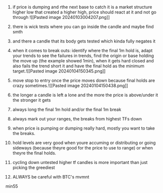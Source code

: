 1) if price is dumping and rthe next base to catch it is a market structure higher low that created a higher high, price should react at it and not go through ![[Pasted image 20240103004207.png]] 
2) there is wick tests where you can go inside the candle and maybe find smth
3) and there a candle that its body gets tested which kinda fully negates it

4) when it comes to break outs: identify where the final 1m hold is, adapt your trends to see the failures in trends, find the origin or base holding the move up (the example showed 1min), when it gets hard closed and also fails the trend short it and have the final hold as the minimum target.![[Pasted image 20240104150345.png]] 
5) move stop to entry once the price moves down because final holds are crazy sometimes.![[Pasted image 20240104150438.png]]
6) the longer a candle is left a lone and the more the price is above/under it the stronger it gets
7) always long the final 1m hold and/or the final 1m break

8) always mark out your ranges, the breaks from highest TFs down
9) when price is pumping or dumping really hard, mostly you want to take the breaks.
10) hold levels are very good when youre accuming or distributing or going sideways (because theyre good for the price to use to range) or when theyre the final holds.

11) cycling down untested higher tf candles is more important than just picking the greediest

12) ALWAYS be careful with BTC's mvmnt

min55